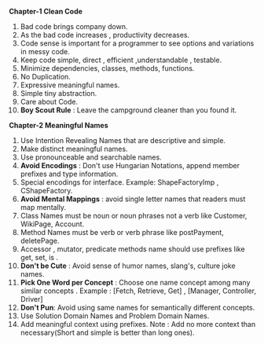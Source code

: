 **Chapter-1 Clean Code**
1. Bad code brings company down.
2. As the bad code increases , productivity decreases.
3. Code sense is important for a programmer to see options and variations in messy code.
4. Keep code simple, direct , efficient ,understandable , testable.
5. Minimize dependencies, classes, methods, functions.
6. No Duplication.
7. Expressive meaningful names.
8. Simple tiny abstraction.
9. Care about Code.
10. **Boy Scout Rule** : Leave the campground cleaner than you found it.

**Chapter-2 Meaningful Names**
1. Use Intention Revealing Names that are descriptive and simple.
2. Make distinct meaningful names.
3. Use pronounceable and searchable names.
4. **Avoid Encodings** : Don't use Hungarian Notations, append member prefixes and type information.
5. Special encodings for interface. Example: ShapeFactoryImp , CShapeFactory.
6. **Avoid Mental Mappings** : avoid single letter names that readers must map mentally.
7. Class Names must be noun or noun phrases not a verb like Customer, WikiPage, Account.
8. Method Names must be verb or verb phrase like postPayment, deletePage.
9. Accessor , mutator, predicate methods name should use prefixes like get, set, is .
10. **Don't be Cute** : Avoid sense of humor names, slang's, culture joke names.
11. **Pick One Word per Concept** : Choose one name concept among many similar concepts . Example : [Fetch, Retrieve, Get] , [Manager, Controller, Driver]
12. **Don't Pun**: Avoid using same names for  semantically different concepts.
13. Use Solution Domain Names and Problem Domain Names.
14. Add meaningful context using prefixes. Note : Add no more context than necessary(Short and simple is better than long ones).